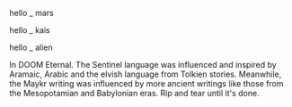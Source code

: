hello _ mars

hello _ kais

hello _ alien

In DOOM Eternal. The Sentinel language was influenced and inspired by Aramaic, Arabic and the elvish language from Tolkien stories. Meanwhile, the Maykr writing was influenced by more ancient writings like those from the Mesopotamian and Babylonian eras.
Rip and tear until it's done.
